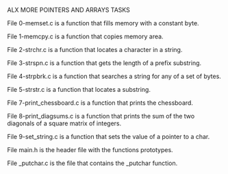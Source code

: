 ALX MORE POINTERS AND ARRAYS TASKS

File 0-memset.c is a function that fills memory with a constant byte.

File 1-memcpy.c is a function that copies memory area.

File 2-strchr.c is a function that locates a character in a string.

File 3-strspn.c is a function that gets the length of a prefix substring.

File 4-strpbrk.c is a function that searches a string for any of a set of bytes.

File 5-strstr.c is a function that locates a substring.

File 7-print_chessboard.c is a function that prints the chessboard.

File 8-print_diagsums.c is a function that prints the sum of the two diagonals of a square matrix of integers.

File 9-set_string.c is a function that sets the value of a pointer to a char.

File main.h is the header file with the functions prototypes.

File _putchar.c is the file that contains the _putchar function.
